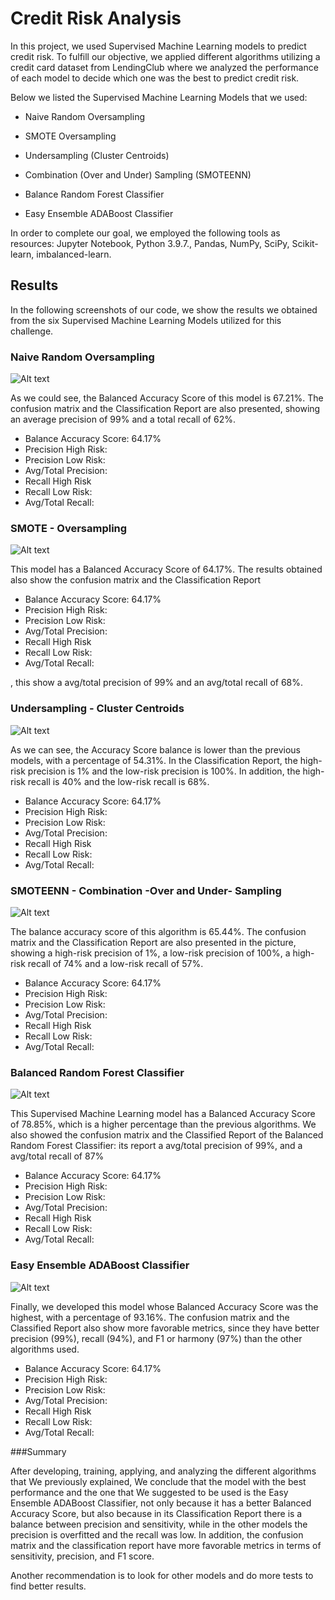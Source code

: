 # Credit Risk Analysis

In this project, we used Supervised Machine Learning models to predict credit risk. To fulfill our objective, we applied different algorithms utilizing a credit card dataset from LendingClub where we analyzed the performance of each model to decide which one was the best to predict credit risk.

Below we listed the Supervised Machine Learning Models that we used:

- Naive Random Oversampling

- SMOTE Oversampling

- Undersampling (Cluster Centroids)

- Combination (Over and Under) Sampling (SMOTEENN)

- Balance Random Forest Classifier

- Easy Ensemble ADABoost Classifier

In order to complete our goal, we employed the following tools as resources: Jupyter Notebook, Python 3.9.7., Pandas, NumPy, SciPy, Scikit-learn, imbalanced-learn.

## Results

In the following screenshots of our code, we show the results we obtained from the six Supervised Machine Learning Models utilized for this challenge.

### Naive Random Oversampling

![Alt text](/Resources/oversampling.png "imagen1")

As we could see, the Balanced Accuracy Score of this model is 67.21%. The confusion matrix and the Classification Report are also presented, showing an average precision of 99% and a total recall of 62%.

- Balance Accuracy Score: 64.17%
- Precision High Risk:
- Precision Low Risk:
- Avg/Total Precision:
- Recall High Risk
- Recall Low Risk:
- Avg/Total Recall:

### SMOTE - Oversampling

![Alt text](/Resources/smote.png "imagen2")

This model has a Balanced Accuracy Score of 64.17%. The results obtained also show the confusion matrix and the Classification Report
- Balance Accuracy Score: 64.17%
- Precision High Risk:
- Precision Low Risk:
- Avg/Total Precision:
- Recall High Risk
- Recall Low Risk:
- Avg/Total Recall:

, this show a avg/total precision of 99% and an avg/total recall of 68%.

### Undersampling - Cluster Centroids

![Alt text](/Resources/undersampling.png "imagen3")

As we can see, the Accuracy Score balance is lower than the previous models, with a percentage of 54.31%. In the Classification Report, the high-risk precision is 1% and the low-risk precision is 100%. In addition, the high-risk recall is 40% and the low-risk recall is 68%.
- Balance Accuracy Score: 64.17%
- Precision High Risk:
- Precision Low Risk:
- Avg/Total Precision:
- Recall High Risk
- Recall Low Risk:
- Avg/Total Recall:

### SMOTEENN - Combination -Over and Under- Sampling

![Alt text](/Resources/overunder.png "imagen4")

The balance accuracy score of this algorithm is 65.44%. The confusion matrix and the Classification Report are also presented in the picture, showing a high-risk precision of 1%, a low-risk precision of 100%, a high-risk recall of 74% and a low-risk recall of 57%.

- Balance Accuracy Score: 64.17%
- Precision High Risk:
- Precision Low Risk:
- Avg/Total Precision:
- Recall High Risk
- Recall Low Risk:
- Avg/Total Recall:

### Balanced Random Forest Classifier

![Alt text](/Resources/randomforest.png "imagen5")

This Supervised Machine Learning model has a Balanced Accuracy Score of 78.85%, which is a higher percentage than the previous algorithms. We also showed the confusion matrix and the Classified Report of the Balanced Random Forest Classifier: its report a avg/total precision of 99%, and a avg/total recall of 87%

- Balance Accuracy Score: 64.17%
- Precision High Risk:
- Precision Low Risk:
- Avg/Total Precision:
- Recall High Risk
- Recall Low Risk:
- Avg/Total Recall:


### Easy Ensemble ADABoost Classifier

![Alt text](/Resources/easyensemble.png "imagen6")

Finally, we developed this model whose Balanced Accuracy Score was the highest, with a percentage of 93.16%. The confusion matrix and the Classified Report also show more favorable metrics, since they have better precision (99%), recall (94%), and F1 or harmony (97%) than the other algorithms used.

- Balance Accuracy Score: 64.17%
- Precision High Risk:
- Precision Low Risk:
- Avg/Total Precision:
- Recall High Risk
- Recall Low Risk:
- Avg/Total Recall:


###Summary

After developing, training, applying, and analyzing the different algorithms that We previously explained, We conclude that the model with the best performance and the one that We suggested to be used is the Easy Ensemble ADABoost Classifier, not only because it has a better Balanced Accuracy Score, but also because in its Classification Report there is a balance between precision and sensitivity, while in the other models the precision is overfitted and the recall was low. In addition, the confusion matrix and the classification report have more favorable metrics in terms of sensitivity, precision, and F1 score.

Another recommendation is to look for other models and do more tests to find better results.
